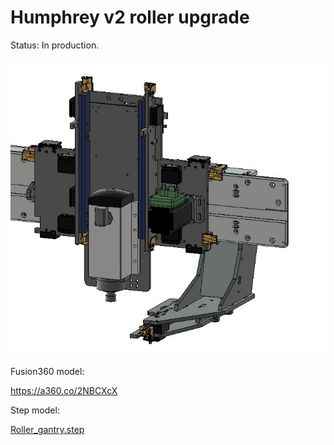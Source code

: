 # Humphrey v2 roller upgrade 

Status:
In production.

![Roller_gantry](img/roller_gantry.jpg)


Fusion360 model:

https://a360.co/2NBCXcX

Step model: 

[Roller_gantry.step](humphrey%20v2/humphrey%20v2%20STEP.zip)
